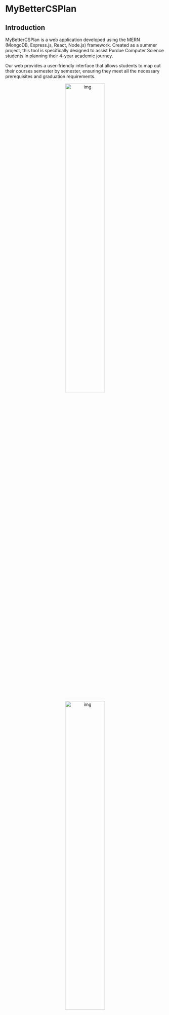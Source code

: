 # MyBetterCSPlan
## Introduction

MyBetterCSPlan is a web application developed using the MERN (MongoDB, Express.js, React, Node.js) framework. Created as a summer project, this tool is specifically designed to assist Purdue Computer Science students in planning their 4-year academic journey.

Our web provides a user-friendly interface that allows students to map out their courses semester by semester, ensuring they meet all the necessary prerequisites and graduation requirements.

<div align="center">
  <img alt="img" src="https://i.imgur.com/7ZKmmWC.png" width="50%" height="auto" />
  <img alt="img" src="https://imgur.com/iHIxoUn.png" width="50%" height="auto" />
</div>

## Features
- **🎓 Personalized Academic Planning:** Our website generates a personalized academic plan based on students' chosen tracks and interests, allowing for a personalized educational experience.

- **📅 Class Scheduling:** Students can schedule classes for each semester, improving organization and ensuring they meet all graduation requirements.

- **🖱️ Interactive Course Management:** Users can easily add or remove classes by dragging and dropping them within their plan, giving a user-friendly interface for managing their academic schedule.

- **🔄 Elective Customization:** Students can swap electives with other classes that meet the required criteria, giving them flexibility in their course selection.

- **📈 Track Selection:** The platform allows students to choose from various tracks within the Computer Science program, helping them align their coursework with their career goals.

- **🌗 Dark/Light Mode:** Our application offers both dark and light mode options, giving a comfortable viewing experience.

- **🔧 Robust Client-Server Architecture:** Utilizing the MERN stack (MongoDB, Express.js, React, Node.js), our platform ensures a smooth, responsive user experience.

<div align="center">
  <img alt="img" src="https://i.imgur.com/2Q4UDma.png" width="50%" height="auto" />
</div>
<div align="center">
  <img alt="img" src="https://i.imgur.com/uMQXH5n.png" width="50%" height="auto" />
</div>


## Objective
> The aim objective of MyPurdueCSPlan is to help Purdue CS students plan their academic journey efficiency.

 ## Getting Started
To get started with MyBetterCSPlan, clone this repository and follow the installation instructions below.
```sh
git clone https://github.com/MyPurdueCSBetterPlan/bettercsplan.git


#Make sure to have all the tokens in .env set up in both directories Backend directory

#Client
cd client
npm install
npm start

#Backend
cd server
npm install
npm start


Access to the page with the following URL: http://localhost:3000/
```

## License
Distributed under the MIT License. See LICENSE for more information.

**Made with ❤️ CSGrinders, © 2024**

